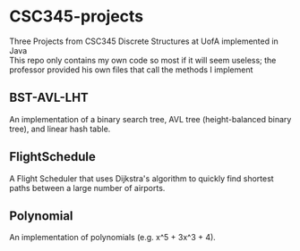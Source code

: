 CSC345-projects
===============

Three Projects from CSC345 Discrete Structures at UofA implemented in Java  
This repo only contains my own code so most if it will seem useless; 
the professor provided his own files that call the methods I implement

BST-AVL-LHT
---------------

An implementation of a binary search tree, AVL tree (height-balanced binary tree), and linear hash table.

FlightSchedule
---------------

A Flight Scheduler that uses Dijkstra's algorithm to quickly find shortest paths between a large number of airports.

Polynomial
---------------

An implementation of polynomials (e.g. x^5 + 3x^3 + 4).
